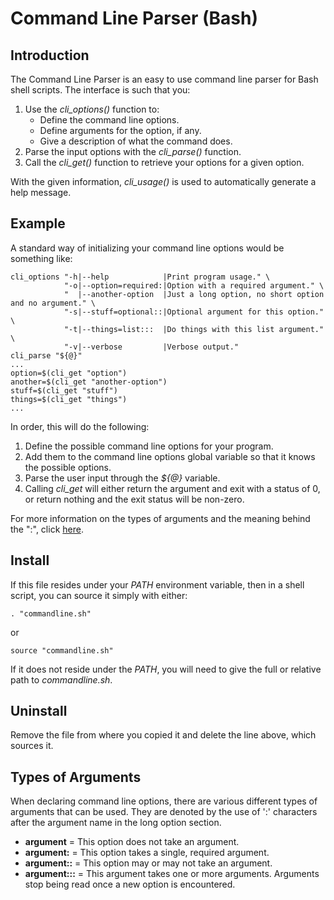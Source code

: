 # Command Line Parser (Bash)

## Introduction

The Command Line Parser is an easy to use command line parser for Bash shell
scripts. The interface is such that you:
1. Use the *cli_options()* function to:
    - Define the command line options.
    - Define arguments for the option, if any.
    - Give a description of what the command does.
2. Parse the input options with the *cli_parse()* function.
3. Call the *cli_get()* function to retrieve your options for a given option.

With the given information, *cli_usage()* is used to automatically generate a
help message.

## Example

A standard way of initializing your command line options would be something like:
```
cli_options "-h|--help            |Print program usage." \
            "-o|--option=required:|Option with a required argument." \
            "  |--another-option  |Just a long option, no short option and no argument." \
            "-s|--stuff=optional::|Optional argument for this option." \
            "-t|--things=list:::  |Do things with this list argument." \
            "-v|--verbose         |Verbose output."
cli_parse "${@}"
...
option=$(cli_get "option")
another=$(cli_get "another-option")
stuff=$(cli_get "stuff")
things=$(cli_get "things")
...
```

In order, this will do the following:
1. Define the possible command line options for your program.
2. Add them to the command line options global variable so that it knows the
   possible options.
3. Parse the user input through the *${@}* variable.
4. Calling *cli_get* will either return the argument and exit with a status of
   0, or return nothing and the exit status will be non-zero.

For more information on the types of arguments and the meaning behind the ":",
click [here](#types-of-arguments).

## Install

If this file resides under your *PATH* environment variable, then in a shell
script, you can source it simply with either:

```
. "commandline.sh"
```

or

```
source "commandline.sh"
```

If it does not reside under the *PATH*, you will need to give the full or
relative path to *commandline.sh*.

## Uninstall

Remove the file from where you copied it and delete the line above, which
sources it.

## Types of Arguments

When declaring command line options, there are various different types of
arguments that can be used. They are denoted by the use of ':' characters after
the argument name in the long option section.
- **argument** = This option does not take an argument.
- **argument:** = This option takes a single, required argument.
- **argument::** = This option may or may not take an argument.
- **argument:::** = This argument takes one or more arguments. Arguments stop
    being read once a new option is encountered.
